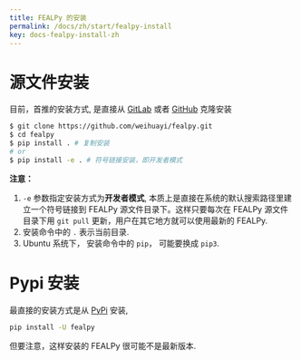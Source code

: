 ```yaml
---
title: FEALPy 的安装 
permalink: /docs/zh/start/fealpy-install
key: docs-fealpy-install-zh
---
```



# 源文件安装

目前，首推的安装方式, 是直接从 [GitLab](https://gitlab.com/weihuayi/fealpy.git) 
或者 [GitHub](https://github.com/weihuayi/fealpy.git) 克隆安装

```bash
$ git clone https://github.com/weihuayi/fealpy.git
$ cd fealpy
$ pip install . # 复制安装
# or
$ pip install -e . # 符号链接安装，即开发者模式
```

**注意：**

1. `-e` 参数指定安装方式为**开发者模式**, 本质上是直接在系统的默认搜索路径里建
立一个符号链接到 FEALPy 源文件目录下。这样只要每次在 FEALPy 源文件目录下用 `git pull` 
更新，用户在其它地方就可以使用最新的 FEALPy.
1. 安装命令中的 `.` 表示当前目录.
1. Ubuntu 系统下， 安装命令中的 `pip`， 可能要换成 `pip3`.


# Pypi 安装

最直接的安装方式是从 [PyPi](https://pypi.org/project/fealpy/) 安装, 

```bash
pip install -U fealpy
```

但要注意，这样安装的 FEALPy 很可能不是最新版本.

